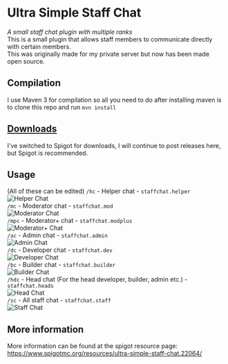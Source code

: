 # Ultra Simple Staff Chat
*A small staff chat plugin with multiple ranks*
<br>This is a small plugin that allows staff members to communicate directly with certain members.
<br>This was originally made for my private server but now has been made open source.
## Compilation
I use Maven 3 for compilation so all you need to do after installing maven is to clone this repo and run ```mvn install```
## [Downloads](https://www.spigotmc.org/resources/ultra-simple-staff-chat.22064/)
I've switched to Spigot for downloads, I will continue to post releases here, but Spigot is recommended.
## Usage
(All of these can be edited)
```/hc``` - Helper chat - ```staffchat.helper```
<br>![Helper Chat](http://i.imgur.com/UqYVOck.png)
<br>```/mc``` - Moderator chat - ```staffchat.mod```
<br>![Moderator Chat](http://i.imgur.com/OJNUYxn.png)
<br>```/mpc``` - Moderator+ chat - ```staffchat.modplus```
<br>![Moderator+ Chat](http://i.imgur.com/sIzGO8M.png)
<br>```/ac``` - Admin chat - ```staffchat.admin```
<br>![Admin Chat](http://i.imgur.com/K5QiJqX.png)
<br>```/dc``` - Developer chat - ```staffchat.dev```
<br>![Developer Chat](http://i.imgur.com/H0GziTM.png)
<br>```/bc``` - Builder chat - ```staffchat.builder```
<br>![Builder Chat](http://i.imgur.com/VkRMuM9.png)
<br>```/hdc``` - Head chat (For the head developer, builder, admin etc.) - ```staffchat.heads```
<br>![Head Chat](http://i.imgur.com/54BaJuz.png)
<br>```/sc``` - All staff chat - ```staffchat.staff```
<br>![Staff Chat](http://i.imgur.com/dDUbCyT.png)

## More information
More information can be found at the spigot resource page: https://www.spigotmc.org/resources/ultra-simple-staff-chat.22064/
